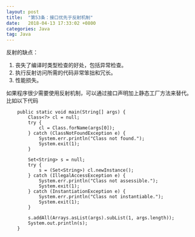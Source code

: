 ```yaml
---
layout: post
title:  "第53条：接口优先于反射机制"
date:   2018-04-13 17:33:02 +0800
categories: Java
tag: Java
---
```



反射的缺点：
1. 丧失了编译时类型检查的好处，包括异常检查。
2. 执行反射访问所需的代码非常笨拙和冗长。
3. 性能损失。

如果程序很少需要使用反射机制，可以通过接口声明加上静态工厂方法来替代。
比如以下代码
```
	public static void main(String[] args) {
		Class<?> cl = null;
		try {
			cl = Class.forName(args[0]);
		} catch (ClassNotFoundException e) {
			System.err.println("Class not found.");
			System.exit(1);
		}
		
		Set<String> s = null;
		try {
			s = (Set<String>) cl.newInstance();
		} catch (IllegalAccessException e) {
			System.err.println("Class not assessible.");
			System.exit(1);
		} catch (InstantiationException e) {
			System.err.println("Class not instantiable.");
			System.exit(1);
		}
		
		s.addAll(Arrays.asList(args).subList(1, args.length));
		System.out.println(s);
	}
```
